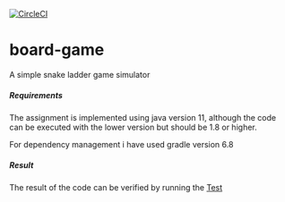[![CircleCI](https://circleci.com/gh/singvivc03/board-game/tree/master.svg?style=shield)](https://circleci.com/gh/singvivc03/board-game/tree/master)

# board-game
A simple snake ladder game simulator

##### Requirements
The assignment is implemented using java version 11, although the code can be executed with the lower version but should be 1.8 or higher.

For dependency management i have used gradle version 6.8

##### Result
The result of the code can be verified by running the [Test](src/test/java/com/assignment/GameTest.java) 
